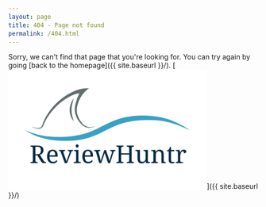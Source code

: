 ```yaml
---
layout: page
title: 404 - Page not found
permalink: /404.html
---
```


Sorry, we can't find that page that you're looking for. You can try again by going [back to the homepage]({{ site.baseurl }}/).
[<img src="/assets/img/404.jpg" alt="we broke" style="width: 400px;"/>]({{ site.baseurl }}/)
